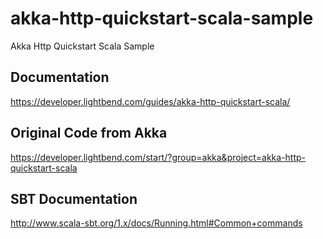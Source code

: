 # akka-http-quickstart-scala-sample
Akka Http Quickstart Scala Sample

## Documentation
https://developer.lightbend.com/guides/akka-http-quickstart-scala/

## Original Code from Akka
https://developer.lightbend.com/start/?group=akka&project=akka-http-quickstart-scala

## SBT Documentation
http://www.scala-sbt.org/1.x/docs/Running.html#Common+commands
